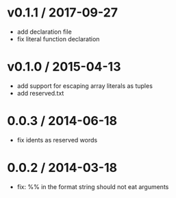 
v0.1.1 / 2017-09-27
===================

  * add declaration file
  * fix literal function declaration

v0.1.0 / 2015-04-13
===================

  * add support for escaping array literals as tuples
  * add reserved.txt

0.0.3 / 2014-06-18
==================

 * fix idents as reserved words

0.0.2 / 2014-03-18
==================

 * fix: %% in the format string should not eat arguments
